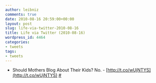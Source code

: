 ```yaml
---
author: leibniz
comments: true
date: 2010-08-16 20:59:00+00:00
layout: post
slug: life-via-twitter-2010-08-16
title: Life via Twitter (2010-08-16)
wordpress_id: 4464
categories:
- tweets
tags:
- tweets
---
```



	
  * Should Mothers Blog About Their Kids? No. - [http://t.co/wUjNTYS](http://t.co/wUjNTYS) [#](http://twitter.com/leibniz/statuses/21292227361)


